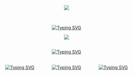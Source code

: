 <div align="center"> 
<img src="https://komarev.com/ghpvc/?username=your-DeuteragonistIllusion&label=♡&color=a90021&base=1234&style=for-the-badge">
</div>
<br><br>

<p align="center">
<a href="https://git.io/typing-svg"><img src="https://readme-typing-svg.demolab.com?font=BBH+Sans+Hegarty&duration=1&color=A90021&center=true&repeat=false&width=435&lines=credits+to+tumblr" alt="Typing SVG"></a>
</p>

<div align="center">
<img src="https://64.media.tumblr.com/f06cd2631f2a450a5931486ee73c4aae/a3fdd882f790373f-37/s500x750/4f6908575edf2eaa0e8d035c72dd4ea1c490628a.gifv">
<br><br>
<p align="center">
<a href="https://git.io/typing-svg"><img src="https://readme-typing-svg.demolab.com?font=BBH+Sans+Hegarty&duration=1&color=A90021&center=true&repeat=false&width=435&lines=%22+scary%3F+my+god%2C+you're+divine.+%22" alt="Typing SVG" /></a>
</p
<br><br>
<a href="https://guns.lol/terrierki"><img src="https://readme-typing-svg.demolab.com?font=Montserrat+Underline&duration=1&color=A90021&repeat=false&width=100&lines=guns.lol" alt="Typing SVG" /></a>　　　　<a href="https://keidenosine.straw.page/"><img src="https://readme-typing-svg.demolab.com?font=Montserrat+Underline&duration=1&color=A90021&repeat=false&width=120&lines=strawpage" alt="Typing SVG" /></a>　　　　<a href="https://gentlevows.atabook.org/"><img src="https://readme-typing-svg.demolab.com?font=Montserrat+Underline&duration=1&color=A90021&repeat=false&width=100&lines=atabook" alt="Typing SVG" /></a>
<br><br>

